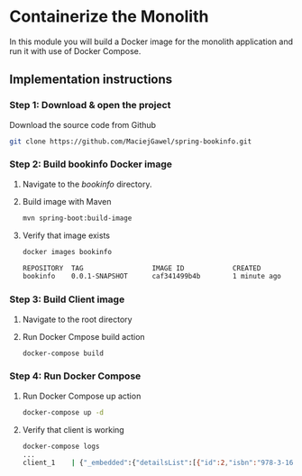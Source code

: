 # Containerize the Monolith

In this module you will build a Docker image for the monolith application and
run it with use of Docker Compose.

## Implementation instructions

### Step 1: Download & open the project

Download the source code from Github

```sh
git clone https://github.com/MaciejGawel/spring-bookinfo.git
```

### Step 2: Build bookinfo Docker image

1. Navigate to the *bookinfo* directory.
1. Build image with Maven

   ```sh
   mvn spring-boot:build-image
   ```

1. Verify that image exists

   ```sh
   docker images bookinfo

   REPOSITORY  TAG                 IMAGE ID            CREATED             SIZE
   bookinfo    0.0.1-SNAPSHOT      caf341499b4b        1 minute ago        252MB
   ```

### Step 3: Build Client image

1. Navigate to the root directory
1. Run Docker Cmpose build action

   ```sh
   docker-compose build
   ```

### Step 4: Run Docker Compose

1. Run Docker Compose up action

   ```sh
   docker-compose up -d
   ```

1. Verify that client is working

   <!-- TODO: Change this output when client is ready. -->

   ```sh
   docker-compose logs
   ...
   client_1    | {"_embedded":{"detailsList":[{"id":2,"isbn":"978-3-16-148410-0","author":"William Shakespeare","year":1595,"type":"paperback","pages":200,"publisher":"PublisherA","language":"English","_links":{"self":{"href":"http://bookinfo:8080/details/2"},"details":{"href":"http://bookinfo:8080/details"}}}]},"_links":{"self":{"href":"http://bookinfo:8080/details"}}}
   ```
